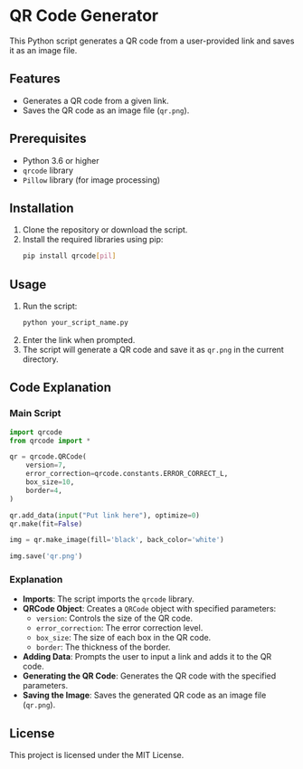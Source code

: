 # QR Code Generator

This Python script generates a QR code from a user-provided link and saves it as an image file.

## Features

- Generates a QR code from a given link.
- Saves the QR code as an image file (`qr.png`).

## Prerequisites

- Python 3.6 or higher
- `qrcode` library
- `Pillow` library (for image processing)

## Installation

1. Clone the repository or download the script.
2. Install the required libraries using pip:
   ```bash
   pip install qrcode[pil]
   ```

## Usage

1. Run the script:
   ```bash
   python your_script_name.py
   ```
2. Enter the link when prompted.
3. The script will generate a QR code and save it as `qr.png` in the current directory.

## Code Explanation

### Main Script

```python
import qrcode
from qrcode import *

qr = qrcode.QRCode(
    version=7,
    error_correction=qrcode.constants.ERROR_CORRECT_L,
    box_size=10,
    border=4,
)

qr.add_data(input("Put link here"), optimize=0)
qr.make(fit=False)

img = qr.make_image(fill='black', back_color='white')

img.save('qr.png')
```

### Explanation

- **Imports**: The script imports the `qrcode` library.
- **QRCode Object**: Creates a `QRCode` object with specified parameters:
  - `version`: Controls the size of the QR code.
  - `error_correction`: The error correction level.
  - `box_size`: The size of each box in the QR code.
  - `border`: The thickness of the border.
- **Adding Data**: Prompts the user to input a link and adds it to the QR code.
- **Generating the QR Code**: Generates the QR code with the specified parameters.
- **Saving the Image**: Saves the generated QR code as an image file (`qr.png`).

## License

This project is licensed under the MIT License.
